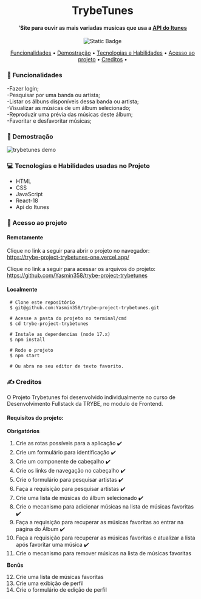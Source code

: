 <h1 align="center"> TrybeTunes </h1>
<h4 align="center"> 'Site para ouvir as mais variadas musicas que usa a <a href="https://developer.apple.com/library/archive/documentation/AudioVideo/Conceptual/iTuneSearchAPI/index.html#//apple_ref/doc/uid/TP40017632-CH3-SW1">API do Itunes</a> <br/>
</h4>

<p align="center">
<img alt="Static Badge" src="https://img.shields.io/static/v1?label=STATUS&message=APROVADO&color=blue&style=for-the-badge">
</p>

<p align="center">
  <a href="#funcionalidades">Funcionalidades</a> •
  <a href="#demostração">Demostração</a> •
  <a href="#tecnologias-habilidades">Tecnologias e Habilidades</a> •
  <a href="#acesso-ao-projeto">Acesso ao projeto</a> •
  <a href="#creditos">Creditos</a> •
</p>

<h3 id="funcionalidades"> 🔨 Funcionalidades </h3>
-Fazer login; <br />
-Pesquisar por uma banda ou artista; <br />
-Listar os álbuns disponíveis dessa banda ou artista; <br />
-Visualizar as músicas de um álbum selecionado; <br />
-Reproduzir uma prévia das músicas deste álbum; <br />
-Favoritar e desfavoritar músicas; <br />

<h3 id="demostração"> 🔭 Demostração </h3>

  <img src="../../src/images/demo.gif" alt="trybetunes demo" />

<h3 id="tecnologias-habilidades"> 💻 Tecnologias e Habilidades usadas no Projeto </h3>
   <ul>
     <li>HTML</li>
     <li>CSS</li>
     <li>JavaScript</li>
     <li>React-18</li>
     <li>Api do Itunes</li>
   </ul>


  <h3 id="acesso-ao-projeto"> 📁 Acesso ao projeto </h3>
     <h4>Remotamente</h4>
       <p>Clique no link a seguir para abrir o projeto no navegador: <br/>
       <a href="https://trybe-project-trybetunes-one.vercel.app/"/>https://trybe-project-trybetunes-one.vercel.app/</a>
       </p>
       <p>Clique no link a seguir para acessar os arquivos do projeto: <br/>
       <a href="https://github.com/Yasmin358/trybe-project-trybetunes"/>
         https://github.com/Yasmin358/trybe-project-trybetunes </a>
       </p>
      <h4>Localmente</h4
                     
     # Clone este repositório
     $ git@github.com:Yasmin358/trybe-project-trybetunes.git
  
     # Acesse a pasta do projeto no terminal/cmd
     $ cd trybe-project-trybetunes
    
     # Instale as dependencias (node 17.x)
     $ npm install
    
     # Rode o projeto 
     $ npm start
    
     # Ou abra no seu editor de texto favorito.
        
 <h3 id="creditos"> ✍️ Creditos </h3>
 O Projeto Trybetunes foi desenvolvido individualmente no curso de Desenvolvimento Fullstack da TRYBE, no modulo de Frontend.
 <h4>Requisitos do projeto: </h4>
 <strong>Obrigatórios</strong> <br/>
        
  1. Crie as rotas possíveis para a aplicação ✔️ <br/>
  2. Crie um formulário para identificação ✔️ <br/>
  3. Crie um componente de cabeçalho ✔️ <br/>
  4. Crie os links de navegação no cabeçalho ✔️ <br/>
  5. Crie o formulário para pesquisar artistas ✔️ <br/>
  6. Faça a requisição para pesquisar artistas ✔️ <br/>
  7. Crie uma lista de músicas do álbum selecionado ✔️ <br/>
  8. Crie o mecanismo para adicionar músicas na lista de músicas favoritas ✔️ <br/>
  9. Faça a requisição para recuperar as músicas favoritas ao entrar na página do Álbum ✔️ <br/>
  10. Faça a requisição para recuperar as músicas favoritas e atualizar a lista após favoritar uma música ✔️ <br/>
  11. Crie o mecanismo para remover músicas na lista de músicas favoritas <br/> 

  <strong>Bonûs</strong> <br/>
    
  12. Crie uma lista de músicas favoritas <br/>
  13. Crie uma exibição de perfil <br/>
  14. Crie o formulário de edição de perfil <br/>
        
        
    


